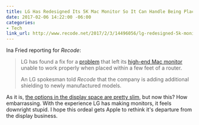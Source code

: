 ```yaml
---
title: LG Has Redesigned Its 5K Mac Monitor So It Can Handle Being Placed Near a Router
date: 2017-02-06 14:22:00 -06:00
categories:
- Tech
link_url: http://www.recode.net/2017/2/3/14496056/lg-redesigned-5k-monitor-glitch
---
```


Ina Fried reporting for *Recode*:

> LG has found a fix for a [problem](http://www.theverge.com/circuitbreaker/2017/1/30/14439850/lg-ultrafine-5k-monitor-router-issues-apple) that left its [high-end Mac monitor](http://www.recode.net/2016/12/20/14024914/lg-5k-apple-monitor-delayed) unable to work properly when placed within a few feet of a router.
>
> An LG spokesman told *Recode* that the company is adding additional shielding to newly manufactured models.

As it is, [the options in the display space are pretty slim](https://theboldreport.net/2017/01/displays-for-designers-and-developers-bjango/), but now this? How embarrassing. With the experience LG has making monitors, it feels downright stupid. I hope this ordeal gets Apple to rethink it's departure from the display business.
